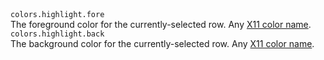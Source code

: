 <tr>
    <td>
        <code>colors.highlight.fore</code>
        <br />
        The foreground color for the currently-selected row.
    </td>
    <td>
        Any <a href="https://en.wikipedia.org/wiki/X11_color_names">X11 color name</a>.
    </td>
</tr>
<tr>
    <td>
        <code>colors.highlight.back</code>
        <br />
        The background color for the currently-selected row.
    </td>
    <td>
        Any <a href="https://en.wikipedia.org/wiki/X11_color_names">X11 color name</a>.
    </td>
</tr>